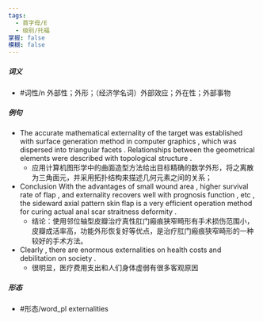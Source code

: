 ```yaml
---
tags:
  - 首字母/E
  - 级别/托福
掌握: false
模糊: false
---
```

##### 词义
- #词性/n  外部性；外形；（经济学名词）外部效应；外在性；外部事物
##### 例句
- The accurate mathematical externality of the target was established with surface generation method in computer graphics , which was dispersed into triangular facets . Relationships between the geometrical elements were described with topological structure .
	- 应用计算机图形学中的曲面造型方法给出目标精确的数学外形，将之离散为三角面元，并采用拓扑结构来描述几何元素之间的关系；
- Conclusion With the advantages of small wound area , higher survival rate of flap , and externality recovers well with prognosis function , etc , the sideward axial pattern skin flap is a very efficient operation method for curing actual anal scar straitness deformity .
	- 结论：使用邻位轴型皮瓣治疗真性肛门瘢痕狭窄畸形有手术损伤范围小，皮瓣成活率高，功能外形恢复好等优点，是治疗肛门瘢痕狭窄畸形的一种较好的手术方法。
- Clearly , there are enormous externalities on health costs and debilitation on society .
	- 很明显，医疗费用支出和人们身体虚弱有很多客观原因
##### 形态
- #形态/word_pl externalities
